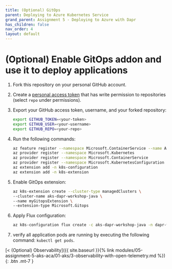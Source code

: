 ```yaml
---
title: (Optional) GitOps
parent: Deploying to Azure Kubernetes Service
grand_parent: Assignment 5 - Deploying to Azure with Dapr
has_children: false
nav_order: 4
layout: default
---
```


# (Optional) Enable GitOps addon and use it to deploy applications

1. Fork this repository on your personal GitHub account.

2. Create a [personal access token](https://help.github.com/en/github/authenticating-to-github/creating-a-personal-access-token-for-the-command-line) that has write permission to repositories (select `repo` under permissions).

3. Export your GitHub access token, username, and your forked repository:

    ```bash
    export GITHUB_TOKEN=<your-token>
    export GITHUB_USER=<your-username>
    export GITHUB_REPO=<your-repo>
    ```

4. Run the following commands:

    ```bash
    az feature register --namespace Microsoft.ContainerService --name AKS-ExtensionManager
    az provider register --namespace Microsoft.Kubernetes
    az provider register --namespace Microsoft.ContainerService
    az provider register --namespace Microsoft.KubernetesConfiguration
    az extension add -n k8s-configuration
    az extension add -n k8s-extension
    ```

5. Enable GitOps extension:

    ```bash
    az k8s-extension create --cluster-type managedClusters \
    --cluster-name aks-dapr-workshop-java \
    --name myGitopsExtension \
    --extension-type Microsoft.Gitops
    ```

6. Apply Flux configuration:

    ```bash
    az k8s-configuration flux create -c aks-dapr-workshop-java -n dapr-workshop-java-flux --namespace cluster-config -t managedClusters --scope cluster -u $GITHUB_REPO --branch main  --kustomization name=test  path=./deploy prune=true --https-user $GITHUB_USER --https-key $GITHUB_TOKEN
    ```

7. verify all application pods are running by executing the following command: `kubectl get pods`.

<span class="fs-3">
[< (Optional) Observability]({{ site.baseurl }}{% link modules/05-assignment-5-aks-aca/01-aks/3-observability-with-open-telemetry.md %}){: .btn .mt-7 }
</span>
